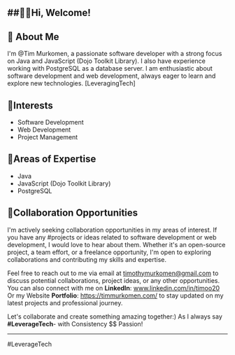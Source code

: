 ##👋👋Hi, Welcome!
---
## 👀 About Me

I'm @Tim Murkomen, a passionate software developer with a strong focus on Java and JavaScript (Dojo Toolkit Library). I also have experience working with PostgreSQL as a database server. I am enthusiastic about software development and web development, always eager to learn and explore new technologies. [LeveragingTech]

## 💞️Interests

- Software Development
- Web Development
- Project Management

## 🌱Areas of Expertise

- Java
- JavaScript (Dojo Toolkit Library)
- PostgreSQL

## 💞️Collaboration Opportunities

I'm actively seeking collaboration opportunities in my areas of interest. If you have any #projects or ideas related to software development or web development, I would love to hear about them. Whether it's an open-source project, a team effort, or a freelance opportunity, I'm open to exploring collaborations and contributing my skills and expertise.

Feel free to reach out to me via email at timothymurkomen@gmail.com to discuss potential collaborations, project ideas, or any other opportunities. You can also connect with me on **LinkedIn**: www.linkedin.com/in/timoo20 Or my Website **Portfolio**: https://timmurkomen.com/ to stay updated on my latest projects and professional journey.

Let's collaborate and create something amazing together:) As I always say **#LeverageTech**- with Consistency $$ Passion!

---
#LeverageTech 

